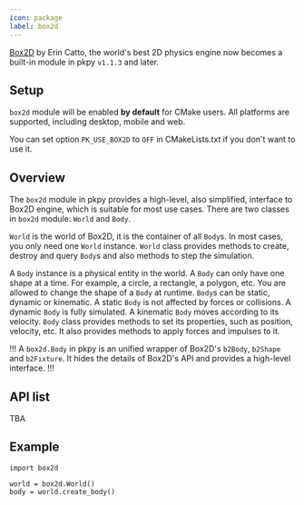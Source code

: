 ```yaml
---
icon: package
label: box2d
---
```


[Box2D](https://box2d.org/) by Erin Catto, the world's best 2D physics engine now becomes a built-in module in pkpy `v1.1.3` and later.

## Setup

`box2d` module will be enabled **by default** for CMake users.
All platforms are supported, including desktop, mobile and web.

You can set option `PK_USE_BOX2D` to `OFF` in CMakeLists.txt
if you don't want to use it.

## Overview

The `box2d` module in pkpy provides a high-level, also simplified, interface to Box2D engine, which is suitable for most use cases.
There are two classes in `box2d` module: `World` and `Body`.

`World` is the world of Box2D, it is the container of all `Body`s.
In most cases, you only need one `World` instance.
`World` class provides methods to create, destroy and query `Body`s
and also methods to step the simulation.

A `Body` instance is a physical entity in the world.
A `Body` can only have one shape at a time.
For example, a circle, a rectangle, a polygon, etc.
You are allowed to change the shape of a `Body` at runtime.
`Body`s can be static, dynamic or kinematic.
A static `Body` is not affected by forces or collisions.
A dynamic `Body` is fully simulated.
A kinematic `Body` moves according to its velocity.
`Body` class provides methods to set its properties, such as position, velocity, etc.
It also provides methods to apply forces and impulses to it.

!!!
A `box2d.Body` in pkpy is an unified wrapper of Box2D's `b2Body`,
`b2Shape` and `b2Fixture`.
It hides the details of Box2D's API and provides a high-level interface.
!!!

## API list

TBA

## Example

```
import box2d

world = box2d.World()
body = world.create_body()
```